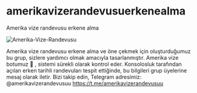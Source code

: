 # amerikavizerandevusuerkenealma
Amerika vize randevusu erkene alma

![Amerika-Vize-Randevusu](https://github.com/user-attachments/assets/54eaa5eb-9678-48c5-acd9-b695e2da64d9)

Amerika vize randevusu erkene alma ve öne çekmek için oluşturduğumuz bu grup, sizlere yardımcı olmak amacıyla tasarlanmıştır. Amerika vize botumuz 🤖 , sistemi sürekli olarak kontrol eder. Konsolosluk tarafından açılan erken tarihli randevuları tespit ettiğinde, bu bilgileri grup üyelerine mesaj olarak iletir. Bizi takip edin, Telegram adresimiz: @amerikavizerandevusuu https://t.me/amerikavizerandevusuu
